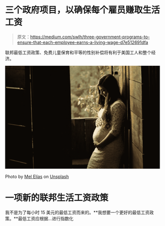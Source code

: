 # 三个政府项目，以确保每个雇员赚取生活工资

> 原文：<https://medium.com/swlh/three-government-programs-to-ensure-that-each-employee-earns-a-living-wage-d7e512691dfa>

联邦最低工资政策、免费儿童保育和平等的性别补偿将有利于美国工人和整个经济。

![](img/a957cd159b812caa6baa659b1c968036.png)

Photo by [Mel Elías](https://unsplash.com/@mieldalabeja?utm_source=medium&utm_medium=referral) on [Unsplash](https://unsplash.com?utm_source=medium&utm_medium=referral)

# 一项新的联邦生活工资政策

我不是为了每小时 15 美元的最低工资而来的。**我想要一个更好的最低工资政策。**最低工资应根据…进行指数化
